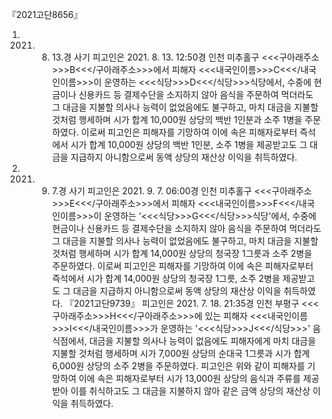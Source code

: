 『2021고단8656』
1. 2021. 8. 13.경 사기
피고인은 2021. 8. 13. 12:50경 인천 미추홀구 <<<구아래주소>>>B<<</구아래주소>>>에서 피해자 <<<내국인이름>>>C<<</내국인이름>>>이 운영하는 <<<식당>>>D<<</식당>>>식당에서, 수중에 현금이나 신용카드 등 결제수단을 소지하지 않아 음식을 주문하여 먹더라도 그 대금을 지불할 의사나 능력이 없었음에도 불구하고, 마치 대금을 지불할 것처럼 행세하며 시가 합계 10,000원 상당의 백반 1인분과 소주 1병을 주문하였다.
이로써 피고인은 피해자를 기망하여 이에 속은 피해자로부터 즉석에서 시가 합계 10,000원 상당의 백반 1인분, 소주 1병을 제공받고도 그 대금을 지급하지 아니함으로써 동액 상당의 재산상 이익을 취득하였다.
2. 2021. 9. 7.경 사기
피고인은 2021. 9. 7. 06:00경 인천 미추홀구 <<<구아래주소>>>E<<</구아래주소>>>에서 피해자 <<<내국인이름>>>F<<</내국인이름>>>이 운영하는 ‘<<<식당>>>G<<</식당>>>식당'에서, 수중에 현금이나 신용카드 등 결제수단을 소지하지 않아 음식을 주문하여 먹더라도 그 대금을 지불할 의사나 능력이 없었음에도 불구하고, 마치 대금을 지불할 것처럼 행세하며 시가 합계 14,000원 상당의 청국장 1그릇과 소주 2병을 주문하였다.
이로써 피고인은 피해자를 기망하여 이에 속은 피해자로부터 즉석에서 시가 합계 14,000원 상당의 청국장 1그릇, 소주 2병을 제공받고도 그 대금을 지급하지 아니함으로써 동액 상당의 재산상 이익을 취득하였다.
『2021고단9739』
피고인은 2021. 7. 18. 21:35경 인천 부평구 <<<구아래주소>>>H<<</구아래주소>>>에 있는 피해자 <<<내국인이름>>>I<<</내국인이름>>>가 운영하는 '<<<식당>>>J<<</식당>>>' 음식점에서, 대금을 지불할 의사나 능력이 없음에도 피해자에게 마치 대금을 지불할 것처럼 행세하며 시가 7,000원 상당의 순대국 1그릇과 시가 합계 6,000원 상당의 소주 2병을 주문하였다.
피고인은 위와 같이 피해자를 기망하여 이에 속은 피해자로부터 시가 13,000원 상당의 음식과 주류를 제공받아 이를 취식하고도 그 대금을 지불하지 않아 같은 금액 상당의 재산상 이익을 취득하였다.